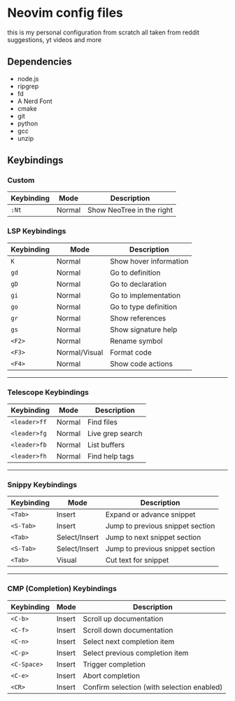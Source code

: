 # Neovim config files

this is my personal configuration from scratch
all taken from reddit suggestions, yt videos and more

## Dependencies

- node.js
- ripgrep
- fd
- A Nerd Font
- cmake
- git
- python
- gcc
- unzip

## Keybindings

### Custom 

| Keybinding         | Mode  | Description                  |
| ------------------ | ----- | ---------------------------- |
| `:Nt`                | Normal| Show NeoTree in the right       |

### LSP Keybindings

| Keybinding         | Mode  | Description                  |
| ------------------ | ----- | ---------------------------- |
| `K`                | Normal| Show hover information       |
| `gd`               | Normal| Go to definition             |
| `gD`               | Normal| Go to declaration            |
| `gi`               | Normal| Go to implementation         |
| `go`               | Normal| Go to type definition        |
| `gr`               | Normal| Show references              |
| `gs`               | Normal| Show signature help          |
| `<F2>`             | Normal| Rename symbol                |
| `<F3>`             | Normal/Visual| Format code                  |
| `<F4>`             | Normal| Show code actions            |

---

### Telescope Keybindings

| Keybinding         | Mode  | Description              |
| ------------------ | ----- | ------------------------ |
| `<leader>ff`       | Normal| Find files               |
| `<leader>fg`       | Normal| Live grep search         |
| `<leader>fb`       | Normal| List buffers             |
| `<leader>fh`       | Normal| Find help tags           |

---

### Snippy Keybindings

| Keybinding         | Mode      | Description                      |
| ------------------ | --------- | -------------------------------- |
| `<Tab>`            | Insert    | Expand or advance snippet        |
| `<S-Tab>`          | Insert    | Jump to previous snippet section |
| `<Tab>`            | Select/Insert| Jump to next snippet section     |
| `<S-Tab>`          | Select/Insert| Jump to previous snippet section |
| `<Tab>`            | Visual    | Cut text for snippet             |

---

### CMP (Completion) Keybindings

| Keybinding         | Mode   | Description                                 |
| ------------------ | ------ | ------------------------------------------- |
| `<C-b>`            | Insert | Scroll up documentation                     |
| `<C-f>`            | Insert | Scroll down documentation                   |
| `<C-n>`            | Insert | Select next completion item                 |
| `<C-p>`            | Insert | Select previous completion item             |
| `<C-Space>`        | Insert | Trigger completion                          |
| `<C-e>`            | Insert | Abort completion                            |
| `<CR>`             | Insert | Confirm selection (with selection enabled)  |
